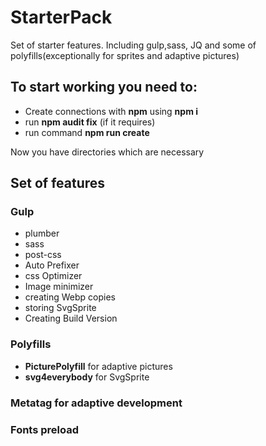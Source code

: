 <h1>StarterPack</h1>
Set of starter features. Including gulp,sass, JQ and some of polyfills(exceptionally for sprites and adaptive pictures)<br/>
<h2>To start working you need to:</h2>
<ul>
  <li>Create connections with <b>npm</b> using <b>npm i</b></li>
  <li>run <b>npm audit fix</b> (if it requires)</li>
  <li>run command <b>npm run create</b></li>
</ul>
Now you have directories which are necessary
<h2>Set of features</h2>
<h3>Gulp</h3>
 <ul>
  <li>plumber</li>
  <li>sass</li>
  <li>post-css</li>
  <li>Auto Prefixer</li>
  <li>css Optimizer</li>
  <li>Image minimizer</li>
  <li>creating Webp copies</li>
  <li>storing SvgSprite</li>
  <li>Creating Build Version</li>
</ul>
<h3>Polyfills</h3>
<ul>
 <li><b>PicturePolyfill</b> for adaptive pictures</li>
 <li><b>svg4everybody</b> for SvgSprite</li>
</ul>
<h3>Metatag for adaptive development</h3>
<h3>Fonts preload</h3>

